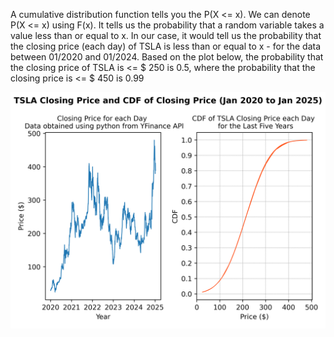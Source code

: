 A cumulative distribution function tells you the P(X <= x).
We can denote P(X <= x) using F(x). It tells us the probability that a random variable takes a value less than or equal to x.
In our case, it would tell us the probability that the closing price (each day) of TSLA is less than or equal to x - for the data between 01/2020 and 01/2024.
Based on the plot below, the probability that the closing price of TSLA is <= $ 250 is 0.5, where the probability that the closing price is <= $ 450 is 0.99

![image alt](https://github.com/adeadcatbounce/CDF/blob/0b9995839617c450bb7dd6ca9213badaa04c019a/Output_Plot3.png)

